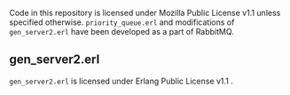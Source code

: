 Code in this repository is licensed under Mozilla Public License v1.1 unless
specified otherwise. `priority_queue.erl` and modifications of `gen_server2.erl`
have been developed as a part of RabbitMQ.

## gen_server2.erl

`gen_server2.erl` is licensed under Erlang Public License v1.1 .
